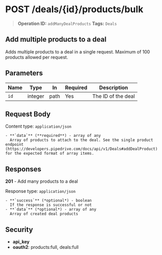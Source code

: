 # POST /deals/{id}/products/bulk

> **Operation ID:** `addManyDealProducts`
> **Tags:** `Deals`

## Add multiple products to a deal

Adds multiple products to a deal in a single request. Maximum of 100 products allowed per request.

## Parameters

| Name | Type | In | Required | Description |
|------|------|-------|----------|-------------|
| `id` | integer | path | Yes | The ID of the deal |

## Request Body

Content type: `application/json`

```
- **`data`** (**required**) - array of any
  Array of products to attach to the deal. See the single product endpoint (https://developers.pipedrive.com/docs/api/v1/Deals#addDealProduct) for the expected format of array items.
```

## Responses

**201** - Add many products to a deal

Response type: `application/json`

```
- **`success`** (*optional*) - boolean
  If the response is successful or not
- **`data`** (*optional*) - array of any
  Array of created deal products
```


## Security

- **api_key**
- **oauth2**: products:full, deals:full